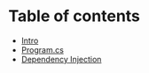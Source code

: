 # Table of contents

* [Intro](README.md)
* [Program.cs](Program_cs.md)
* [Dependency Injection](DependencyInjection.md)